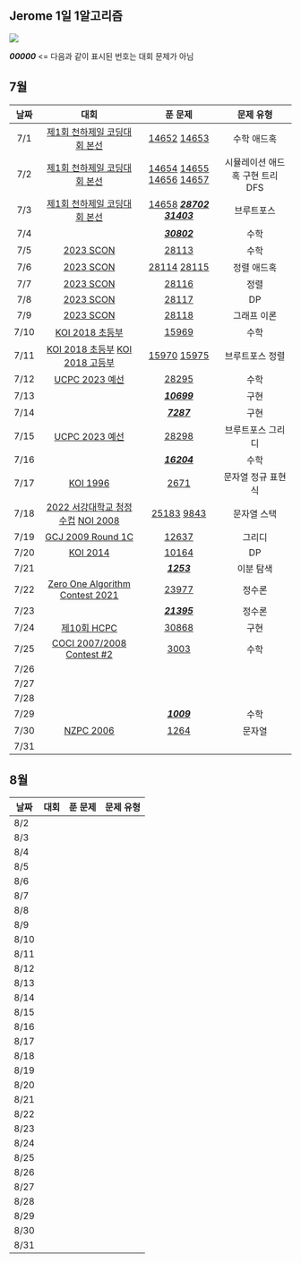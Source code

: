 ## Jerome 1일 1알고리즘

![](https://api.mosu.blog/OneDay-OneAlgorithm/JeromeSim?since=2024-07-01&until=2024-08-31)

**_00000_** <= 다음과 같이 표시된 번호는 대회 문제가 아님 

## 7월

|  날짜  |                                                        대회                                                        |                                                                                            푼 문제                                                                                             |        문제 유형        |
|:----:|:----------------------------------------------------------------------------------------------------------------:|:-------------------------------------------------------------------------------------------------------------------------------------------------------------------------------------------:|:-------------------:|
| 7/1  |                         [제1회 천하제일 코딩대회 본선](https://www.acmicpc.net/category/detail/1749)                         |                                                [14652](https://www.acmicpc.net/problem/14652) [14653](https://www.acmicpc.net/problem/14653)                                                |       수학 애드혹        |
| 7/2  |                         [제1회 천하제일 코딩대회 본선](https://www.acmicpc.net/category/detail/1749)                         | [14654](https://www.acmicpc.net/problem/14654) [14655](https://www.acmicpc.net/problem/14655) [14656](https://www.acmicpc.net/problem/14656) [14657](https://www.acmicpc.net/problem/14657) | 시뮬레이션 애드혹 구현 트리 DFS |
| 7/3  |                         [제1회 천하제일 코딩대회 본선](https://www.acmicpc.net/category/detail/1749)                         |                  [14658](https://www.acmicpc.net/problem/14658) **_[28702](https://www.acmicpc.net/problem/28702)_** **_[31403](https://www.acmicpc.net/problem/31403)_**                   |        브루트포스        |
| 7/4  |                                                                                                                  |                                                                    **_[30802](https://www.acmicpc.net/problem/30802)_**                                                                     |         수학          |
| 7/5  |                            [2023 SCON](https://www.acmicpc.net/category/detail/3581)                             |                                                                       [28113](https://www.acmicpc.net/problem/28113)                                                                        |         수학          |
| 7/6  |                            [2023 SCON](https://www.acmicpc.net/category/detail/3581)                             |                                                [28114](https://www.acmicpc.net/problem/28114) [28115](https://www.acmicpc.net/problem/28115)                                                |       정렬 애드혹        |
| 7/7  |                            [2023 SCON](https://www.acmicpc.net/category/detail/3581)                             |                                                                       [28116](https://www.acmicpc.net/problem/28116)                                                                        |         정렬          |
| 7/8  |                            [2023 SCON](https://www.acmicpc.net/category/detail/3581)                             |                                                                       [28117](https://www.acmicpc.net/problem/28117)                                                                        |         DP          |
| 7/9  |                            [2023 SCON](https://www.acmicpc.net/category/detail/3581)                             |                                                                       [28118](https://www.acmicpc.net/problem/28118)                                                                        |       그래프 이론        |
| 7/10 |                               [KOI 2018 초등부](https://www.acmicpc.net/category/427)                               |                                                                       [15969](https://www.acmicpc.net/problem/15969)                                                                        |         수학          |
| 7/11 |    [KOI 2018 초등부](https://www.acmicpc.net/category/427) [KOI 2018 고등부](https://www.acmicpc.net/category/427)     |                                                [15970](https://www.acmicpc.net/problem/15970) [15975](https://www.acmicpc.net/problem/15975)                                                |      브루트포스 정렬       |
| 7/12 |                           [UCPC 2023 예선](https://www.acmicpc.net/category/detail/3613)                           |                                                                       [28295](https://www.acmicpc.net/problem/28295)                                                                        |         수학          |
| 7/13 |                                                                                                                  |                                                                    **_[10699](https://www.acmicpc.net/problem/10699)_**                                                                     |         구현          |
| 7/14 |                                                                                                                  |                                                                     **_[7287](https://www.acmicpc.net/problem/10699)_**                                                                     |         구현          |
| 7/15 |                           [UCPC 2023 예선](https://www.acmicpc.net/category/detail/3613)                           |                                                                       [28298](https://www.acmicpc.net/problem/28298)                                                                        |      브루트포스 그리디      |
| 7/16 |                                                                                                                  |                                                                    **_[16204](https://www.acmicpc.net/problem/10699)_**                                                                     |         수학          |
| 7/17 |                                 [KOI 1996](https://www.acmicpc.net/problem/2671)                                 |                                                                        [2671](https://www.acmicpc.net/problem/2671)                                                                         |     문자열 정규 표현식      |
| 7/18 | [2022 서강대학교 청정수컵](https://www.acmicpc.net/category/696) [NOI 2008](https://www.acmicpc.net/category/detail/1212) |                                                 [25183](https://www.acmicpc.net/problem/25183) [9843](https://www.acmicpc.net/problem/9843)                                                 |       문자열 스택        |
| 7/19 |                        [GCJ 2009 Round 1C](https://www.acmicpc.net/category/detail/1703)                         |                                                                       [12637](https://www.acmicpc.net/problem/12637)                                                                        |         그리디         |
| 7/20 |                                 [KOI 2014](https://www.acmicpc.net/category/302)                                 |                                                                       [10164](https://www.acmicpc.net/problem/10164)                                                                        |         DP          |
| 7/21 |                                                                                                                  |                                                                     **_[1253](https://www.acmicpc.net/problem/1253)_**                                                                      |        이분 탐색        |
| 7/22 |                 [Zero One Algorithm Contest 2021](https://www.acmicpc.net/category/detail/2956)                  |                                                                       [23977](https://www.acmicpc.net/problem/23977)                                                                        |         정수론         |
| 7/23 |                                                                                                                  |                                                                    **_[21395](https://www.acmicpc.net/problem/21395)_**                                                                     |         정수론         |
| 7/24 |                                [제10회 HCPC](https://www.acmicpc.net/category/1006)                                |                                                                       [30868](https://www.acmicpc.net/problem/30868)                                                                        |         구현          |
| 7/25 |                     [COCI 2007/2008 Contest #2](https://www.acmicpc.net/category/detail/101)                     |                                                                        [3003](https://www.acmicpc.net/problem/3003)                                                                         |         수학          |
| 7/26 |                                                                                                                  |                                                                                                                                                                                             |                     |
| 7/27 |                                                                                                                  |                                                                                                                                                                                             |                     |
| 7/28 |                                                                                                                  |                                                                                                                                                                                             |                     |
| 7/29 |                                                                                                                  |                                                                     **_[1009](https://www.acmicpc.net/problem/1009)_**                                                                      |         수학          |
| 7/30 |                            [NZPC 2006](https://www.acmicpc.net/category/detail/1142)                             |                                                                        [1264](https://www.acmicpc.net/problem/1264)                                                                         |         문자열         |
| 7/31 |                                                                                                                  |                                                                                                                                                                                             |                     |

## 8월

| 날짜   | 대회 | 푼 문제 | 문제 유형 |
|------|----|------|-------|
| 8/2  |    |      |       |
| 8/3  |    |      |       |
| 8/4  |    |      |       |
| 8/5  |    |      |       |
| 8/6  |    |      |       |
| 8/7  |    |      |       |
| 8/8  |    |      |       |
| 8/9  |    |      |       |
| 8/10 |    |      |       |
| 8/11 |    |      |       |
| 8/12 |    |      |       |
| 8/13 |    |      |       |
| 8/14 |    |      |       |
| 8/15 |    |      |       |
| 8/16 |    |      |       |
| 8/17 |    |      |       |
| 8/18 |    |      |       |
| 8/19 |    |      |       |
| 8/20 |    |      |       |
| 8/21 |    |      |       |
| 8/22 |    |      |       |
| 8/23 |    |      |       |
| 8/24 |    |      |       |
| 8/25 |    |      |       |
| 8/26 |    |      |       |
| 8/27 |    |      |       |
| 8/28 |    |      |       |
| 8/29 |    |      |       |
| 8/30 |    |      |       |
| 8/31 |    |      |       |
